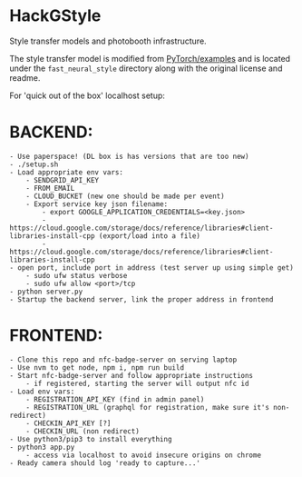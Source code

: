 # HackGStyle

Style transfer models and photobooth infrastructure.

The style transfer model is modified from [PyTorch/examples](https://github.com/pytorch/examples)
 and is located under the `fast_neural_style` directory along with the original
 license and readme.

For 'quick out of the box' localhost setup:
# BACKEND:
	- Use paperspace! (DL box is has versions that are too new)
	- ./setup.sh
	- Load appropriate env vars:
		- SENDGRID_API_KEY
		- FROM_EMAIL
		- CLOUD_BUCKET (new one should be made per event)
		- Export service key json filename:
			- export GOOGLE_APPLICATION_CREDENTIALS=<key.json>
			- https://cloud.google.com/storage/docs/reference/libraries#client-libraries-install-cpp (export/load into a file)
			- https://cloud.google.com/storage/docs/reference/libraries#client-libraries-install-cpp
	- open port, include port in address (test server up using simple get)
		- sudo ufw status verbose
		- sudo ufw allow <port>/tcp
	- python server.py
	- Startup the backend server, link the proper address in frontend

# FRONTEND:
	- Clone this repo and nfc-badge-server on serving laptop 
	- Use nvm to get node, npm i, npm run build
	- Start nfc-badge-server and follow appropriate instructions
		- if registered, starting the server will output nfc id
	- Load env vars:
		- REGISTRATION_API_KEY (find in admin panel)
		- REGISTRATION_URL (graphql for registration, make sure it's non-redirect)
		- CHECKIN_API_KEY [?]
		- CHECKIN_URL (non redirect)
	- Use python3/pip3 to install everything
	- python3 app.py
		- access via localhost to avoid insecure origins on chrome
	- Ready camera should log 'ready to capture...'